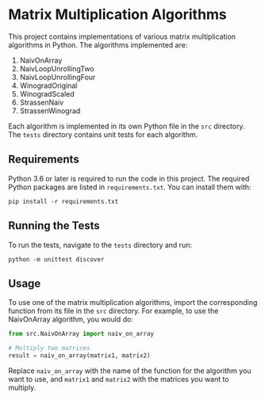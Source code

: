 # Matrix Multiplication Algorithms

This project contains implementations of various matrix multiplication algorithms in Python. The algorithms implemented are:

1. NaivOnArray
2. NaivLoopUnrollingTwo
3. NaivLoopUnrollingFour
4. WinogradOriginal
5. WinogradScaled
6. StrassenNaiv
7. StrassenWinograd

Each algorithm is implemented in its own Python file in the `src` directory. The `tests` directory contains unit tests for each algorithm.

## Requirements

Python 3.6 or later is required to run the code in this project. The required Python packages are listed in `requirements.txt`. You can install them with:

```
pip install -r requirements.txt
```

## Running the Tests

To run the tests, navigate to the `tests` directory and run:

```
python -m unittest discover
```

## Usage

To use one of the matrix multiplication algorithms, import the corresponding function from its file in the `src` directory. For example, to use the NaivOnArray algorithm, you would do:

```python
from src.NaivOnArray import naiv_on_array

# Multiply two matrices
result = naiv_on_array(matrix1, matrix2)
```

Replace `naiv_on_array` with the name of the function for the algorithm you want to use, and `matrix1` and `matrix2` with the matrices you want to multiply.